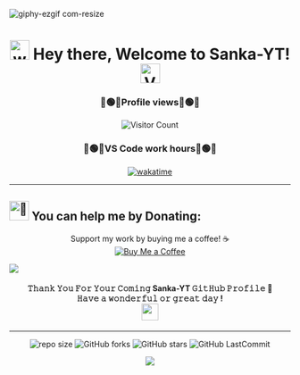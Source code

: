 
![giphy-ezgif com-resize](https://github.com/Sanka-YT/.github/assets/123918506/00cb297d-9f40-452a-b201-6fb592785b66)

<h1 align="center">
  <img src="https://cdn3.emoji.gg/emojis/2112_wave_animated.gif" alt="wave" width="35" height="35">
  Hey there, Welcome to Sanka-YT! 
  <img src="https://cdn3.emoji.gg/emojis/5042-verified-blue-animated.gif" alt="Verified" width="35" height="35">
</h1>

<div align="center">

<h3>🔵🟢💠Profile views💠🟢🔵</h3>

![Visitor Count](https://profile-counter.glitch.me/{Sanka-YT}/count.svg)

<!-- ![](https://komarev.com/ghpvc/?username=gmpsankalpa&abbreviated=true) -->

<h3>🔵🟢💠VS Code work hours💠🟢🔵</h3>

[![wakatime](https://wakatime.com/badge/user/018d535b-bfa6-4a14-b7e8-af0ffa6e870e.svg)](https://wakatime.com/@018d535b-bfa6-4a14-b7e8-af0ffa6e870e)

</div>

----
<!-- <h2><img src="https://fonts.gstatic.com/s/e/notoemoji/latest/270f_fe0f/512.gif" alt="✏" width="35" height="35"> GitHub Stats:</h2>

</picture>

<div align="center">

<p>🔹Profile 3D Contributions🔹</p>

![](./profile-3d-contrib/profile-night-rainbow.svg)

</div>

<p align="center"> <img src="https://github-readme-stats.vercel.app/api?username=sankacrew&theme=radical&show_icons=true&hide_border=true&count_private=true" /> </p>
<p align="center"> <img src="https://github-readme-streak-stats.herokuapp.com/?user=sankacrew&theme=radical&hide_border=true&date_format=M%20j%5B%2C%20Y%5D" /> </p>
<p align="center"> <img src="https://github-profile-summary-cards.vercel.app/api/cards/profile-details?username=sankacrew&theme=radical&hide_border=false" /> </p>

<div align="center">
<img src="https://github-profile-summary-cards.vercel.app/api/cards/stats?username=sankacrew&theme=radical"/> -->
<!-- <img src="https://github-readme-stats.vercel.app/api?username=Sanka-Crew&theme=radical&show_icons=true&hide_border=false&count_private=true" /> -->
<!-- <img src="https://github-readme-stats.vercel.app/api/top-langs/?username=sankacrew&theme=radical&show_icons=true&hide_border=false&layout=compact" height="195" /> -->
<!-- <img src="https://github-profile-summary-cards.vercel.app/api/cards/productive-time?username=sankacrew&theme=radical"/>
</div>
<div align="center">
<img src="https://github-readme-activity-graph.vercel.app/graph?username=sankacrew&radius=16&theme=radical&&hide_border=false&area=true&order=5&height=300"/>
</div>

---

<div align="center">
  
***My Contributions*** <img src="https://fonts.gstatic.com/s/e/notoemoji/latest/1f622/512.gif" alt="😢" width="32" height="32"> <br>
<img src="https://raw.githubusercontent.com/sankacrew/gmpsankalpa/output/snake.svg" alt="Snake animation" />

</div> -->

<!-- --- -->

<!-- 💰 Donation Section -->
<h2> <img src="https://fonts.gstatic.com/s/e/notoemoji/latest/1f4b8/512.gif" alt="💸" width="35" height="35"> You can help me by Donating:</h2>

<p align="center">
  Support my work by buying me a coffee! ☕<br>
  <a href="https://buymeacoffee.com/gmpsankalpa" target="_blank">
    <img src="https://img.shields.io/badge/Buy%20Me%20a%20Coffee-ffdd00?style=for-the-badge&logo=buy-me-a-coffee&logoColor=black" alt="Buy Me a Coffee">
  </a>
</p>

<img src="https://user-images.githubusercontent.com/73097560/115834477-dbab4500-a447-11eb-908a-139a6edaec5c.gif">

<!-- Greeting Section -->
<h4 align="center">
  𝚃𝚑𝚊𝚗𝚔 𝚈𝚘𝚞 𝙵𝚘𝚛 𝚈𝚘𝚞𝚛 𝙲𝚘𝚖𝚒𝚗𝚐 Sanka-YT 𝙶𝚒𝚝𝙷𝚞𝚋 𝙿𝚛𝚘𝚏𝚒𝚕𝚎 🤝<br>
  𝙷𝚊𝚟𝚎 𝚊 𝚠𝚘𝚗𝚍𝚎𝚛𝚏𝚞𝚕 𝚘𝚛 𝚐𝚛𝚎𝚊𝚝 𝚍𝚊𝚢 ! 
  <br><img src="https://github.com/Mindula-Dilthushan/Mindula-Dilthushan/blob/master/assets/hi.gif" width="30px">
</h4>

---

<div align="center">

   ![repo size](https://img.shields.io/github/repo-size/Sanka-YT/.github?label=Repo%20Size&style=for-the-badge&labelColor=black&color=20bf6b)
   ![GitHub forks](https://img.shields.io/github/forks/Sanka-YT/.github?&labelColor=black&color=0fb9b1&style=for-the-badge)
   ![GitHub stars](https://img.shields.io/github/stars/Sanka-YT/.github?&labelColor=black&color=f7b731&style=for-the-badge)
   ![GitHub LastCommit](https://img.shields.io/github/last-commit/Sanka-YT/.github?logo=github&labelColor=black&color=d1d8e0&style=for-the-badge)

</div>

<p align="center">
  <img src="https://capsule-render.vercel.app/api?type=waving&color=gradient&height=80&section=footer"/>
</p>
